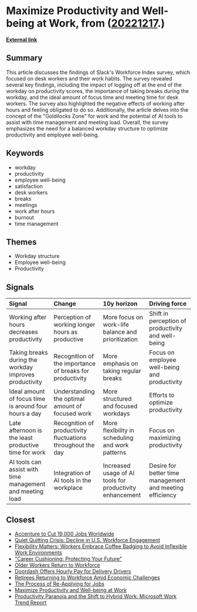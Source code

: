 # __Maximize Productivity and Well-being at Work__, from ([20221217](https://kghosh.substack.com/p/20221217).)

__[External link](https://slack.com/intl/en-gb/blog/news/the-surprising-connection-between-after-hours-work-and-decreased-productivity)__



## Summary

This article discusses the findings of Slack's Workforce Index survey, which focused on desk workers and their work habits. The survey revealed several key findings, including the impact of logging off at the end of the workday on productivity scores, the importance of taking breaks during the workday, and the ideal amount of focus time and meeting time for desk workers. The survey also highlighted the negative effects of working after hours and feeling obligated to do so. Additionally, the article delves into the concept of the "Goldilocks Zone" for work and the potential of AI tools to assist with time management and meeting load. Overall, the survey emphasizes the need for a balanced workday structure to optimize productivity and employee well-being.

## Keywords

* workday
* productivity
* employee well-being
* satisfaction
* desk workers
* breaks
* meetings
* work after hours
* burnout
* time management

## Themes

* Workday structure
* Employee well-being
* Productivity

## Signals

| Signal                                                    | Change                                                      | 10y horizon                                              | Driving force                                            |
|:----------------------------------------------------------|:------------------------------------------------------------|:---------------------------------------------------------|:---------------------------------------------------------|
| Working after hours decreases productivity                | Perception of working longer hours as productive            | More focus on work-life balance and prioritization       | Shift in perception of productivity and well-being       |
| Taking breaks during the workday improves productivity    | Recognition of the importance of breaks for productivity    | More emphasis on taking regular breaks                   | Focus on employee well-being and productivity            |
| Ideal amount of focus time is around four hours a day     | Understanding the optimal amount of focused work            | More structured and focused workdays                     | Efforts to optimize productivity                         |
| Late afternoon is the least productive time for work      | Recognition of productivity fluctuations throughout the day | More flexibility in scheduling and work patterns         | Focus on maximizing productivity                         |
| AI tools can assist with time management and meeting load | Integration of AI tools in the workplace                    | Increased usage of AI tools for productivity enhancement | Desire for better time management and meeting efficiency |

## Closest

* [Accenture to Cut 19,000 Jobs Worldwide](ca4e056c63caa99162778073ba814ac1)
* [Quiet Quitting Crisis: Decline in U.S. Workforce Engagement](1e45d2fc84595f57564761a068038652)
* [Flexibility Matters: Workers Embrace Coffee Badging to Avoid Inflexible Work Environments](0ebb89e118bf02cadd16c16bc3f06f63)
* ["Career Cushioning: Protecting Your Future"](9f6a82373421931ea7e960ae526ff457)
* [Older Workers Return to Workforce](feb0555f9c54012995fdac8ef2410b8e)
* [Doordash Offers Hourly Pay for Delivery Drivers](c16634ee710f10560259b9f352c46519)
* [Retirees Returning to Workforce Amid Economic Challenges](2a489a36a1fa238ae4e3d65423f52e92)
* [The Process of Re-Applying for Jobs](3389421f891eacb4a2700199f1d4fd60)
* [Maximize Productivity and Well-being at Work](0733c5aa5992ec7d32926a04cb7e80a4)
* [Productivity Paranoia and the Shift to Hybrid Work: Microsoft Work Trend Report](c44ce31cbe9d5b538bab463761a1fe8c)